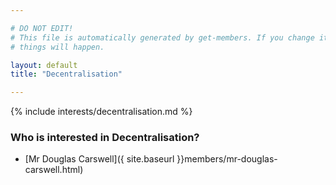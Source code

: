 ```yaml
---

# DO NOT EDIT!
# This file is automatically generated by get-members. If you change it, bad
# things will happen.

layout: default
title: "Decentralisation"

---
```


{% include interests/decentralisation.md %}

### Who is interested in Decentralisation?


* [Mr Douglas Carswell]({ site.baseurl }}members/mr-douglas-carswell.html)
